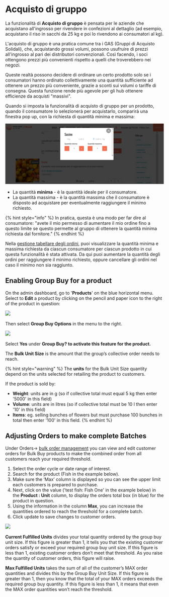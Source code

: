 # Acquisto di gruppo

La funzionalità di **Acquisto di gruppo** è pensata per le aziende che acquistano all'ingrosso per rivendere in confezioni al dettaglio (ad esempio, acquistano il riso in sacchi da 25 kg e poi lo rivendono ai consumatori al kg).&#x20;

L'acquisto di gruppo è una pratica comune tra i GAS (Gruppi di Acquisto Solidali), che, acquistando grossi volumi, possono usufruire di prezzi all'ingrosso al pari dei distributori convenzionali. Così facendo, i soci ottengono prezzi più convenienti rispetto a quelli che troverebbero nei negozi.&#x20;

Queste realtà possono decidere di ordinare un certo prodotto solo se i consumatori hanno ordinato collettivamente una quantità sufficiente ad ottenere un prezzo più conveniente, grazie a sconti sui volumi o tariffe di consegna. Questa funzione rende più agevole per gli hub ottenere efficienze da acquisti "massivi".

Quando si imposta la funzionalità di acquisto di gruppo per un prodotto, quando il consumatore lo selezionerà per acquistarlo, comparirà una finestra pop up, con la richiesta di quantità minima e massima:

![](<../../.gitbook/assets/Acquisto di gruppo.png>)

* La quantità **minima** - è la quantità ideale per il consumatore.&#x20;
* La quantità massima - è la quantità massima che il consumatore è disposto ad acquistare per eventualmente raggiungere il minimo richiesto.&#x20;

{% hint style="info" %}
In pratica, questa è una modo per far dire al consumatore: "avete il mio permesso di aumentare il mio ordine fino a questo limite se questo permette al gruppo di ottenere la quantità minima richiesta dal fornitore."&#x20;
{% endhint %}

Nella [gestione tabellare degli ordini](../orders/view-orders.md#bulk-order-management), puoi visualizzare la quantità minima e massima richiesta da ciascun consumatore per ciascun prodotto in cui questa funzionalità è stata attivata. Da qui puoi aumentare la quantità degli ordini per raggiungere il minimo richiesto, oppure cancellare gli ordini nel caso il minimo non sia raggiunto.&#x20;

## Enabling Group Buy for a product

On the admin dashboard, go to '**Products**' on the blue horizontal menu.  Select to **Edit** a product by clicking on the pencil and paper icon to the right of the product in question:

![](../../.gitbook/assets/productedit.jpg)

Then select **Group Buy Options** in the menu to the right.

![](../../.gitbook/assets/groupbuy.jpg)

Select **Yes** under **Group Buy? to activate this feature for the product.**

The **Bulk Unit Size** is the amount that the group’s collective order needs to reach.&#x20;

{% hint style="warning" %}
The **units** for the Bulk Unit Size quantity depend on the units selected for retailing the product to customers. &#x20;

If the product is sold by:

* **Weight**: units are in g (so if collective total must equal 5 kg then enter '5000' in this field)
* **Volume**: units are in litres (so if collective total must be 10 l then enter '10' in this field)
* **Items**: eg. selling bunches of flowers but must purchase 100 bunches in total then enter '100' in this field.
{% endhint %}

## Adjusting Orders to make complete Batches

Under Orders-> [bulk order management](../orders/view-orders.md#bulk-order-management) you can view and edit customer orders for Bulk Buy products to make the combined order from all customers reach your required threshold.

1. Select the order cycle or date range of interest.
2. Search for the product (Fish in the example below).
3. Make sure the ‘Max’ column is displayed so you can see the upper limit each customers is prepared to purchase.
4. Next, click on the value ('test fish: Fish One' in the example below) in the **Product : Unit** column, to display the orders total box (in blue) for the product in question.&#x20;
5. Using the information in the column **Max**, you can increase the quantities ordered to reach the threshold for a complete batch.&#x20;
6. Click update to save changes to customer orders.

![](../../.gitbook/assets/bulkorder2.jpg)

**Current Fulfilled Units** divides your total quantity ordered by the group buy unit size. If this figure is greater than 1, it tells you that the existing customer orders satisfy or exceed your required group buy unit size. If this figure is less than 1, existing customer orders don’t meet that threshold. As you raise the quantity of customer orders, this figure will raise.&#x20;

**Max Fulfilled Units** takes the sum of all of the customer’s MAX order quantities and divides this by the Group Buy Unit Size. If this figure is greater than 1, then you know that the total of your MAX orders exceeds the required group buy quantity. If this figure is less than 1, it means that even the MAX order quantities won’t reach the threshold.
